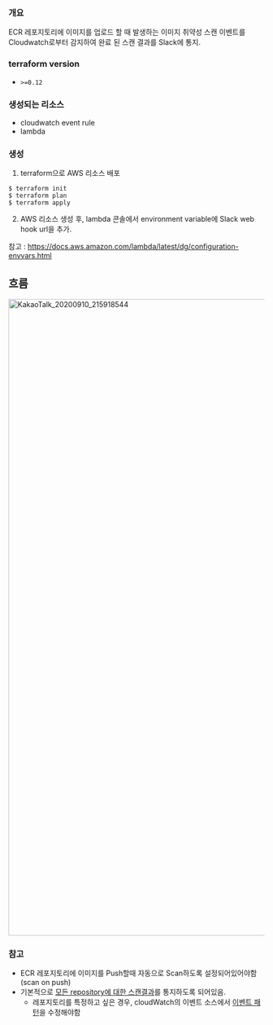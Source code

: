 ### 개요
ECR 레포지토리에 이미지를 업로드 할 때 발생하는 이미지 취약성 스캔 이벤트를<br>
Cloudwatch로부터 감지하여 완료 된 스캔 결과를 Slack에 통지.

### terraform version
- `>=0.12`

### 생성되는 리소스
- cloudwatch event rule
- lambda

### 생성
1. terraform으로 AWS 리소스 배포
```
$ terraform init
$ terraform plan
$ terraform apply
```

2. AWS 리소스 생성 후, lambda 콘솔에서 environment variable에 Slack web hook url을 추가.

참고 : https://docs.aws.amazon.com/lambda/latest/dg/configuration-envvars.html

## 흐름
<img width="1250" alt="KakaoTalk_20200910_215918544" src="https://user-images.githubusercontent.com/19552819/92732170-0b25a980-f3b1-11ea-8d45-54e5d0afa370.png">

### 참고
- ECR 레포지토리에 이미지를 Push할때 자동으로 Scan하도록 설정되어있어야함(scan on push)
- 기본적으로 [모든 repository에 대한 스캔결과](https://github.com/LeekeunJe/lee_infra_archive/blob/master/Terraform/AWS/ecr-image-push-detector/module/cloudwatch_event_rule/main.tf#L6)를 통지하도록 되어있음.
  - 레포지토리를 특정하고 싶은 경우, cloudWatch의 이벤트 소스에서 [이벤트 패턴](https://docs.aws.amazon.com/ko_kr/codepipeline/latest/userguide/create-cwe-ecr-source-console.html)을 수정해야함
